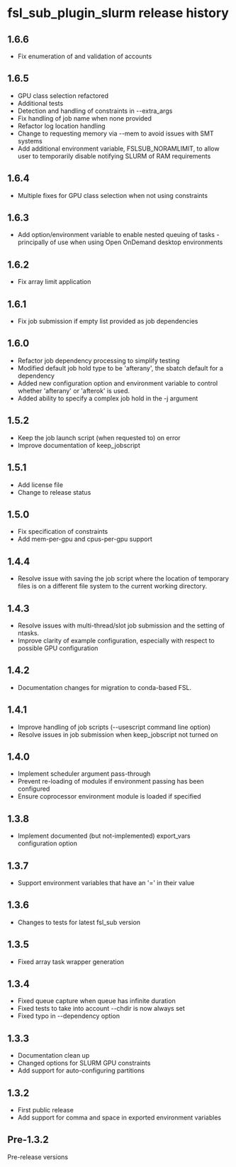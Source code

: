 # fsl_sub_plugin_slurm release history

## 1.6.6

* Fix enumeration of and validation of accounts

## 1.6.5

* GPU class selection refactored
* Additional tests
* Detection and handling of constraints in --extra_args
* Fix handling of job name when none provided
* Refactor log location handling
* Change to requesting memory via --mem to avoid issues with SMT systems
* Add additional environment variable, FSLSUB_NORAMLIMIT, to allow user to temporarily disable notifying SLURM of RAM requirements

## 1.6.4

* Multiple fixes for GPU class selection when not using constraints

## 1.6.3

* Add option/environment variable to enable nested queuing of tasks - principally of use when using Open OnDemand desktop environments

## 1.6.2

* Fix array limit application

## 1.6.1

* Fix job submission if empty list provided as job dependencies

## 1.6.0

* Refactor job dependency processing to simplify testing
* Modified default job hold type to be 'afterany', the sbatch default for a dependency
* Added new configuration option and environment variable to control whether 'afterany' or 'afterok' is used.
* Added ability to specify a complex job hold in the -j argument

## 1.5.2

* Keep the job launch script (when requested to) on error
* Improve documentation of keep_jobscript

## 1.5.1

* Add license file
* Change to release status

## 1.5.0

* Fix specification of constraints
* Add mem-per-gpu and cpus-per-gpu support

## 1.4.4

* Resolve issue with saving the job script where the location of temporary files is on a different file system to the current working directory.

## 1.4.3

* Resolve issues with multi-thread/slot job submission and the setting of ntasks.
* Improve clarity of example configuration, especially with respect to possible GPU configuration

## 1.4.2

* Documentation changes for migration to conda-based FSL.

## 1.4.1

* Improve handling of job scripts (--usescript command line option)
* Resolve issues in job submission when keep_jobscript not turned on

## 1.4.0

* Implement scheduler argument pass-through
* Prevent re-loading of modules if environment passing has been configured
* Ensure coprocessor environment module is loaded if specified

## 1.3.8

* Implement documented (but not-implemented) export_vars configuration option

## 1.3.7

* Support environment variables that have an '=' in their value

## 1.3.6

* Changes to tests for latest fsl_sub version

## 1.3.5

* Fixed array task wrapper generation

## 1.3.4

* Fixed queue capture when queue has infinite duration
* Fixed tests to take into account --chdir is now always set
* Fixed typo in --dependency option

## 1.3.3

* Documentation clean up
* Changed options for SLURM GPU constraints
* Add support for auto-configuring partitions

## 1.3.2

* First public release
* Add support for comma and space in exported environment variables

## Pre-1.3.2

Pre-release versions
